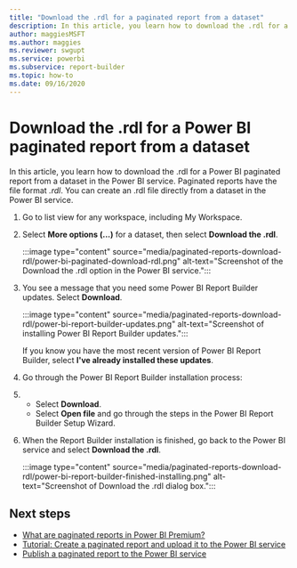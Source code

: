 ```yaml
---
title: "Download the .rdl for a paginated report from a dataset"
description: In this article, you learn how to download the .rdl for a Power BI paginated report from a shared dataset in the Power BI service.
author: maggiesMSFT
ms.author: maggies
ms.reviewer: swgupt
ms.service: powerbi
ms.subservice: report-builder
ms.topic: how-to
ms.date: 09/16/2020
---
```


# Download the .rdl for a Power BI paginated report from a dataset

In this article, you learn how to download the .rdl for a Power BI paginated report from a dataset in the Power BI service. Paginated reports have the file format *.rdl*. You can create an .rdl file directly from a  dataset in the Power BI service.

1. Go to list view for any workspace, including My Workspace. 
1. Select **More options (...)** for a dataset, then select **Download the .rdl**.

    :::image type="content" source="media/paginated-reports-download-rdl/power-bi-paginated-download-rdl.png" alt-text="Screenshot of the Download the .rdl option in the Power BI service.":::
1. You see a message that you need some Power BI Report Builder updates. Select **Download**. 

    :::image type="content" source="media/paginated-reports-download-rdl/power-bi-report-builder-updates.png" alt-text="Screenshot of installing Power BI Report Builder updates.":::

    If you know you have the most recent version of Power BI Report Builder, select **I've already installed these updates**.

1. Go through the Power BI Report Builder installation process: 
1. 
    - Select **Download**.  
    - Select **Open file** and go through the steps in the Power BI Report Builder Setup Wizard.

1. When the Report Builder installation is finished, go back to the Power BI service and select **Download the .rdl**.

    :::image type="content" source="media/paginated-reports-download-rdl/power-bi-report-builder-finished-installing.png" alt-text="Screenshot of Download the .rdl dialog box.":::

 
## Next steps 

- [What are paginated reports in Power BI Premium?](paginated-reports-report-builder-power-bi.md)  
- [Tutorial: Create a paginated report and upload it to the Power BI service](paginated-reports-quickstart-aw.md)
- [Publish a paginated report to the Power BI service](paginated-reports-save-to-power-bi-service.md)

